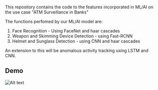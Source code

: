 
This repository contains the code to the features incorporated in ML/AI on the use case "ATM Surveillance in Banks"

The functions perfomed by our ML/AI model are:

1. Face Recognition - Using FaceNet and haar cascades
2. Weapon and Skimming Device Detection - using Fast-RCNN
3. Helmet and Sunglass Detection - using CNN and haar cascades

An extension to this will be anomalous activity tracking using LSTM and CNN.

## Demo
![Alt text](https://github.com/vinod812k2/ATM-Surveillance/blob/main/Demo.gif)
